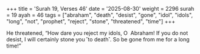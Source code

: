 +++
title = 'Surah 19, Verses 46'
date = '2025-08-30'
weight = 2296
surah = 19
ayah = 46
tags = ["abraham", "death", "desist", "gone", "idol", "idols", "long", "not", "prophet", "reject", "stone", "threatened", "time"]
+++

He threatened, “How dare you reject my idols, O  Abraham! If you do not desist, I will certainly stone you ˹to death˺. So be gone from me for a long time!”
